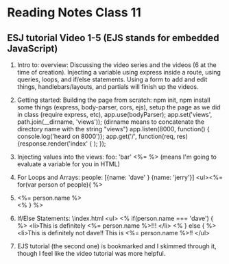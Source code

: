 # Reading Notes Class 11

## ESJ tutorial Video 1-5 (EJS stands for embedded JavaScript)
  1. Intro to: overview: Discussing the video series and the videos (6 at the time of creation). Injecting a variable using express inside a route, using queries, loops, and if/else statements. Using a form to add and edit things, handlebars/layouts, and partials will finish up the videos.
  
  2. Getting started: Building the page from scratch: npm init, npm install some things (express, body-parser, cors, ejs), setup the page as we did in class (require express, etc), 
    app.use(bodyParser); 
    app.set('views', path.join(__dirname, 'views'));
    (dirname means to concatenate the directory name with the string "views")
    app.listen(8000, function() { console.log('heard on 8000')};
    app.get('/', function(req, res) {response.render('index' {
    ); });
  
  3. Injecting values into the views: 
    foo: 'bar'
    <%= %> (means I'm going to evaluate a variable for you in HTML)
    
  4. For Loops and Arrays: 
    people: [{name: 'dave' }
             {name: 'jerry'}]
    \<ul><%= for(var person of people){ %> <li> <%= person.name %> </li> <% } %>
  
  5. If/Else Statements: 
      \index.html
      \<ul> 
      <% if(person.name === 'dave') { %>
      \<li>This is definitely <%= person.name %>!!!
      \</li>
      <% } else { %>
      \<li>This is definitely not dave!! This is <%= person.name %>!!
      \</ul>

  6. EJS tutorial (the second one) is bookmarked and I skimmed through it, though I feel like the video tutorial was more helpful.
